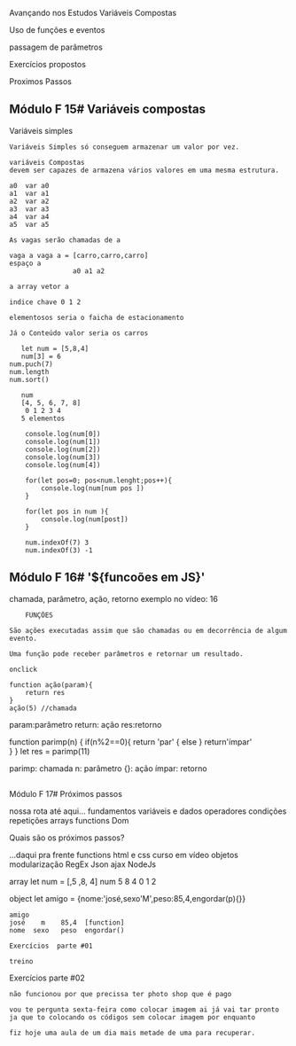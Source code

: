 Avançando nos Estudos Variáveis Compostas

Uso de funções e eventos

passagem de parâmetros

Exercícios propostos

Proximos Passos

## Módulo F 15# Variáveis compostas

Variáveis simples 

    Variáveis Simples só conseguem armazenar um valor por vez.

    variáveis Compostas
    devem ser capazes de armazena vários valores em uma mesma estrutura.

    a0  var a0
    a1  var a1
    a2  var a2
    a3  var a3 
    a4  var a4
    a5  var a5

    As vagas serão chamadas de a

    vaga a vaga a = [carro,carro,carro]
    espaço a 
                    a0 a1 a2

    a array vetor a 

    indice chave 0 1 2 

    elementosos seria o faicha de estacionamento

    Já o Conteúdo valor seria os carros

       let num = [5,8,4]
       num[3] = 6
    num.puch(7)
    num.length
    num.sort()
       
       num
       [4, 5, 6, 7, 8]
        0 1 2 3 4
       5 elementos

        console.log(num[0])
        console.log(num[1])
        console.log(num[2])
        console.log(num[3])
        console.log(num[4])

        for(let pos=0; pos<num.lenght;pos++){
            console.log(num[num pos ])
        }

        for(let pos in num ){
            console.log(num[post])
        }

        num.indexOf(7) 3
        num.indexOf(3) -1
    
 ## Módulo F 16# '${funcoões em JS}'

chamada, parâmetro, ação, retorno exemplo no vídeo: 16

        FUNÇÕES

    São ações executadas assim que são chamadas ou em decorrência de algum evento.

    Uma função pode receber parâmetros e retornar um resultado.

    onclick 

    function ação(param){
        return res
    }
    ação(5) //chamada

param:parâmetro
return: ação
res:retorno

function parimp(n) {
    if(n%2==0){
        return 'par'
    { else }
        return'ímpar'    
    }
}
let res = parimp(11)

parimp: chamada
n: parâmetro
{}: ação
ímpar: retorno

## 
Módulo F 17# Próximos passos

nossa rota até aqui...
   fundamentos
   variáveis e dados
   operadores
   condições
   repetições
   arrays
   functions
   Dom

   Quais são os próximos passos?

   ...daqui pra frente
   functions
   html e css curso em vídeo
   objetos
   modularização
   RegEx
   Json
   ajax
   NodeJs

  array
   let num = [,5 ,8, 4]
   num
   5 8 4
   0 1 2

   object
   let amigo = {nome:'josé,sexo'M',peso:85,4,engordar(p){}}
    
    amigo
    josé    m    85,4  [function]
    nome  sexo   peso  engordar()

    Exercícios  parte #01

    treino

Exercícios parte #02
    
    não funcionou por que precissa ter photo shop que é pago

    vou te pergunta sexta-feira como colocar imagem ai já vai tar pronto ja que to colocando os códigos sem colocar imagem por enquanto

    fiz hoje uma aula de um dia mais metade de uma para recuperar.


